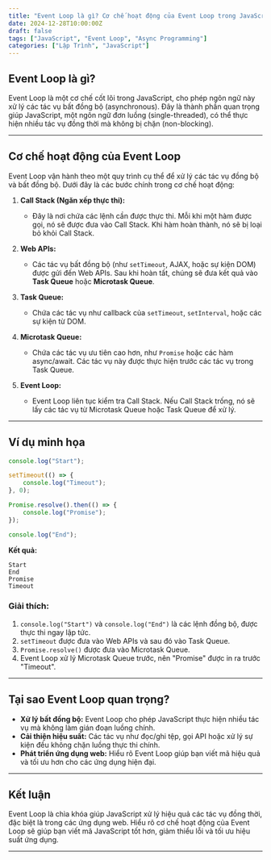 ```yaml
---
title: "Event Loop là gì? Cơ chế hoạt động của Event Loop trong JavaScript"
date: 2024-12-28T10:00:00Z
draft: false
tags: ["JavaScript", "Event Loop", "Async Programming"]
categories: ["Lập Trình", "JavaScript"]
---
```


## Event Loop là gì?

Event Loop là một cơ chế cốt lõi trong JavaScript, cho phép ngôn ngữ này xử lý các tác vụ bất đồng bộ (asynchronous). Đây là thành phần quan trọng giúp JavaScript, một ngôn ngữ đơn luồng (single-threaded), có thể thực hiện nhiều tác vụ đồng thời mà không bị chặn (non-blocking).

---

## Cơ chế hoạt động của Event Loop

Event Loop vận hành theo một quy trình cụ thể để xử lý các tác vụ đồng bộ và bất đồng bộ. Dưới đây là các bước chính trong cơ chế hoạt động:

1. **Call Stack (Ngăn xếp thực thi):**
   - Đây là nơi chứa các lệnh cần được thực thi. Mỗi khi một hàm được gọi, nó sẽ được đưa vào Call Stack. Khi hàm hoàn thành, nó sẽ bị loại bỏ khỏi Call Stack.

2. **Web APIs:**
   - Các tác vụ bất đồng bộ (như `setTimeout`, AJAX, hoặc sự kiện DOM) được gửi đến Web APIs. Sau khi hoàn tất, chúng sẽ đưa kết quả vào **Task Queue** hoặc **Microtask Queue**.

3. **Task Queue:**
   - Chứa các tác vụ như callback của `setTimeout`, `setInterval`, hoặc các sự kiện từ DOM.

4. **Microtask Queue:**
   - Chứa các tác vụ ưu tiên cao hơn, như `Promise` hoặc các hàm async/await. Các tác vụ này được thực hiện trước các tác vụ trong Task Queue.

5. **Event Loop:**
   - Event Loop liên tục kiểm tra Call Stack. Nếu Call Stack trống, nó sẽ lấy các tác vụ từ Microtask Queue hoặc Task Queue để xử lý.

---

## Ví dụ minh họa

```javascript
console.log("Start");

setTimeout(() => {
    console.log("Timeout");
}, 0);

Promise.resolve().then(() => {
    console.log("Promise");
});

console.log("End");
```

**Kết quả:**
```
Start
End
Promise
Timeout
```

### Giải thích:
1. `console.log("Start")` và `console.log("End")` là các lệnh đồng bộ, được thực thi ngay lập tức.
2. `setTimeout` được đưa vào Web APIs và sau đó vào Task Queue.
3. `Promise.resolve()` được đưa vào Microtask Queue.
4. Event Loop xử lý Microtask Queue trước, nên "Promise" được in ra trước "Timeout".

---

## Tại sao Event Loop quan trọng?

- **Xử lý bất đồng bộ:** Event Loop cho phép JavaScript thực hiện nhiều tác vụ mà không làm gián đoạn luồng chính.
- **Cải thiện hiệu suất:** Các tác vụ như đọc/ghi tệp, gọi API hoặc xử lý sự kiện đều không chặn luồng thực thi chính.
- **Phát triển ứng dụng web:** Hiểu rõ Event Loop giúp bạn viết mã hiệu quả và tối ưu hơn cho các ứng dụng hiện đại.

---

## Kết luận

Event Loop là chìa khóa giúp JavaScript xử lý hiệu quả các tác vụ đồng thời, đặc biệt là trong các ứng dụng web. Hiểu rõ cơ chế hoạt động của Event Loop sẽ giúp bạn viết mã JavaScript tốt hơn, giảm thiểu lỗi và tối ưu hiệu suất ứng dụng.

---
